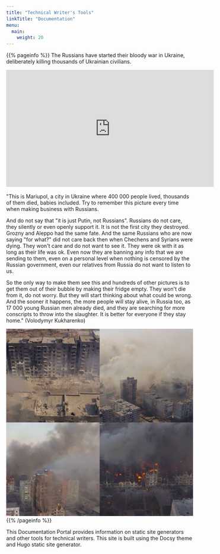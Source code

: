 ```yaml
---
title: "Technical Writer's Tools"
linkTitle: "Documentation"
menu:
  main:
    weight: 20
---
```


{{% pageinfo %}}
The Russians have started their bloody war in Ukraine, deliberately killing thousands of Ukrainian civilians.

<iframe width="560" height="315" src="https://www.youtube.com/embed/cccGKGmG1h0?si=etUHDfG9HpEz9EHz" title="YouTube video player" frameborder="0" allow="accelerometer; autoplay; clipboard-write; encrypted-media; gyroscope; picture-in-picture; web-share" allowfullscreen></iframe>

"This is Mariupol, a city in Ukraine where 400 000 people lived, thousands of them died, babies included. Try to remember this picture every time when making business with Russians.

And do not say that "it is just Putin, not Russians". Russians do not care, they silently or even openly support it. It is not the first city they destroyed. Grozny and Aleppo had the same fate. And the same Russians who are now saying "for what?" did not care back then when Chechens and Syrians were dying. They won't care and do not want to see it. They were ok with it as long as their life was ok. Even now they are banning any info that we are sending to them, even on a personal level when nothing is censored by the Russian government, even our relatives from Russia do not want to listen to us.

So the only way to make them see this and hundreds of other pictures is to get them out of their bubble by making their fridge empty. They won't die from it, do not worry. But they will start thinking about what could be wrong. And the sooner it happens, the more people will stay alive, in Russia too, as 17 000 young Russian men already died, and they are searching for more conscripts to throw into the slaughter. It is better for everyone if they stay home."
(Volodymyr Kukharenko)

![Mariupol](./img/Mariupol.jpg)
{{% /pageinfo %}}

This Documentation Portal provides information on static site generators and other tools for technical writers. This site is built using the Docsy theme and Hugo static site generator.